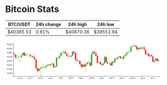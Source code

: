 # Bitcoin Stats

BTC/USDT|24h change|24h high|24h low|
|---|---|---|---|
|$40365.53|0.91%|$40870.36|$39551.94|

<img src="./chart.svg">
